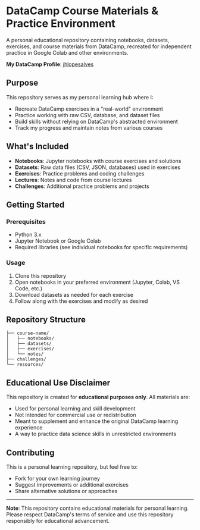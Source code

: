 # DataCamp Course Materials & Practice Environment

A personal educational repository containing notebooks, datasets, exercises, and course materials from DataCamp, recreated for independent practice in Google Colab and other environments.

**My DataCamp Profile**: [jhlopesalves](https://www.datacamp.com/portfolio/jhlopesalves)

## Purpose

This repository serves as my personal learning hub where I:

- Recreate DataCamp exercises in a "real-world" environment
- Practice working with raw CSV, database, and dataset files
- Build skills without relying on DataCamp's abstracted environment
- Track my progress and maintain notes from various courses

## What's Included

- **Notebooks**: Jupyter notebooks with course exercises and solutions
- **Datasets**: Raw data files (CSV, JSON, databases) used in exercises
- **Exercises**: Practice problems and coding challenges
- **Lectures**: Notes and code from course lectures
- **Challenges**: Additional practice problems and projects

## Getting Started

### Prerequisites

- Python 3.x
- Jupyter Notebook or Google Colab
- Required libraries (see individual notebooks for specific requirements)

### Usage

1. Clone this repository
2. Open notebooks in your preferred environment (Jupyter, Colab, VS Code, etc.)
3. Download datasets as needed for each exercise
4. Follow along with the exercises and modify as desired

## Repository Structure

```
├── course-name/
│   ├── notebooks/
│   ├── datasets/
│   ├── exercises/
│   └── notes/
├── challenges/
└── resources/
```

## Educational Use Disclaimer

This repository is created for **educational purposes only**. All materials are:

- Used for personal learning and skill development
- Not intended for commercial use or redistribution
- Meant to supplement and enhance the original DataCamp learning experience
- A way to practice data science skills in unrestricted environments

## Contributing

This is a personal learning repository, but feel free to:

- Fork for your own learning journey
- Suggest improvements or additional exercises
- Share alternative solutions or approaches

---

**Note**: This repository contains educational materials for personal learning. Please respect DataCamp's terms of service and use this repository responsibly for educational advancement.
